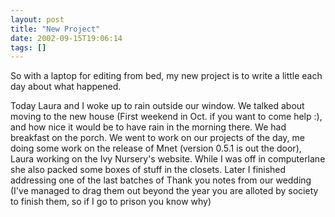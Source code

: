 ```yaml
---
layout: post
title: "New Project"
date: 2002-09-15T19:06:14
tags: []
---
```


So with a laptop for editing from bed, my new project is to write a little each day about what happened.

Today Laura and I woke up to rain outside our window. We talked about moving to the new house (First weekend in Oct. if you want to come help :), and how nice it would be to have rain in the morning there. We had breakfast on the porch. We went to work on our projects of the day, me doing some work on the release of Mnet (version 0.5.1 is out the door), Laura working on the Ivy Nursery's website. While I was off in computerlane she also packed some boxes of stuff in the closets. Later I finished addressing one of the last batches of Thank you notes from our wedding (I've managed to drag them out beyond the year you are alloted by society to finish them, so if I go to prison you know why)

